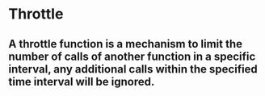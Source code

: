 # Throttle

## A throttle function is a mechanism to limit the number of calls of another function in a specific interval, any additional calls within the specified time interval will be ignored.

